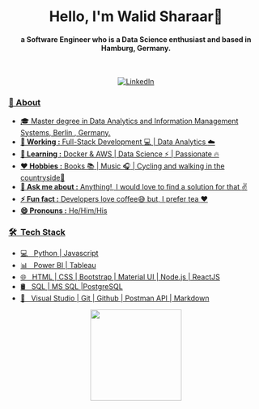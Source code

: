 

<!--
**walidsharaar/walidsharaar** is a ✨ _special_ ✨ repository because its `README.md` (this file) appears on your GitHub profile.

Here are some ideas to get you started:

- 🔭 I’m currently working on ...
- 🌱 I’m currently learning ...
- 👯 I’m looking to collaborate on ...
- 🤔 I’m looking for help with ...
- 💬 Ask me about ...
- 📫 How to reach me: ...
- 😄 Pronouns: ...
- ⚡ Fun fact: ...
-->

<h1 align="center"> Hello, I'm Walid Sharaar👋 </h1>
<h4 align="center"> a Software Engineer who is a Data Science enthusiast and based in Hamburg, Germany. </h4> <br>
<p align = "center">
<a href="https://www.linkedin.com/in/sharaar/" target="_blank"><img src="https://img.shields.io/badge/LinkedIn-%230077B5.svg?&style=flat square&logo=linkedin&logoColor=white" alt="LinkedIn">
</p>

### 🤔 About
  
-  🎓 Master degree in  Data Analytics  and  Information Management Systems, Berlin , Germany.
-  **💼 Working :**  Full-Stack Development :computer: | Data Analytics :cloud:
-  **🌱 Learning :** Docker & AWS | Data Science :zap: | Passionate :fire:	
-  **:heart: Hobbies :** Books :books: | Music :headphones: | Cycling and walking in the countryside🚴‍
-  **💬 Ask me about :** Anything!, I would love to find a solution for that :v:
-  **⚡ Fun fact :** Developers love coffee:sweat_smile: but, I prefer tea :heart: 
-  **😄 Pronouns :** He/Him/His 
  
### 🛠 &nbsp;Tech Stack
-  💻 &nbsp; Python | Javascript 
-  📊 &nbsp; Power BI | Tableau 
-  🌐 &nbsp; HTML | CSS | Bootstrap | Material UI | Node.js | ReactJS
-  🛢  &nbsp; SQL | MS SQL |PostgreSQL 
-  🔧 &nbsp; Visual Studio | Git | Github | Postman API | Markdown 



<p align="center">
<a  href="https://github.com/walidsharaar">
  <img height="180em" src="https://github-readme-stats.vercel.app/api/top-langs/?username=walidsharaar&theme=buefy&layout=compact" />
</a>
</p>
 

